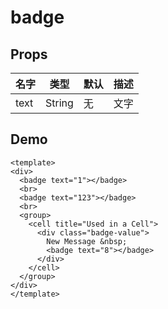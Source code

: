 # badge

## Props

| 名字 | 类型 | 默认 | 描述 |
|-----|-----|-----|-----|
| text | String | 无 | 文字 |

## Demo

``` vux height=120 components=Badge,Group,Cell
<template>
<div>
  <badge text="1"></badge>
  <br>
  <badge text="123"></badge>
  <br>
  <group>
    <cell title="Used in a Cell">
      <div class="badge-value">
        New Message &nbsp;
        <badge text="8"></badge>
      </div>
    </cell>
  </group>
</div>
</template>
```